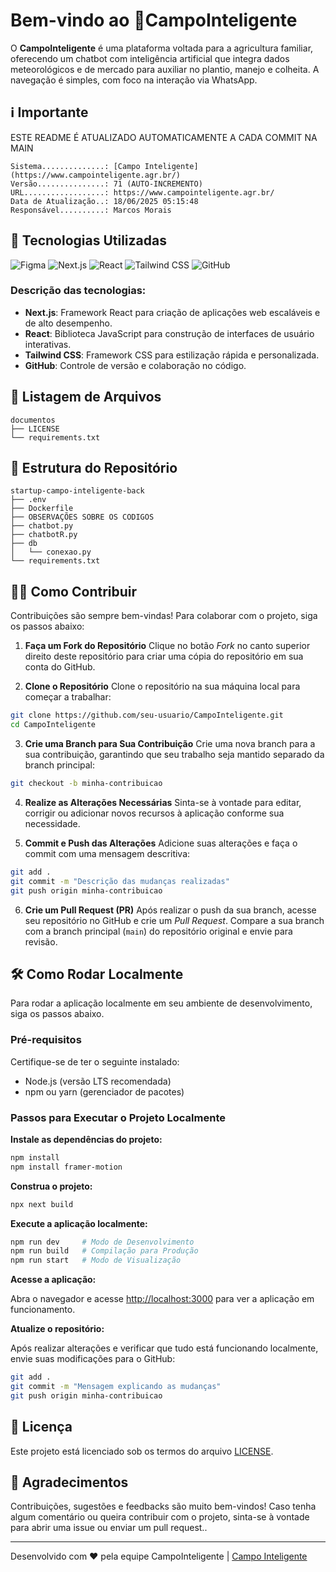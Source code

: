 # Bem-vindo ao 🍃**CampoInteligente**

O **CampoInteligente** é uma plataforma voltada para a agricultura familiar, oferecendo um chatbot com inteligência artificial que integra dados meteorológicos e de mercado para auxiliar no plantio, manejo e colheita. A navegação é simples, com foco na interação via WhatsApp.


## ℹ️ Importante 

ESTE README É ATUALIZADO AUTOMATICAMENTE A CADA COMMIT NA MAIN 

```
Sistema..............: [Campo Inteligente](https://www.campointeligente.agr.br/)
Versão...............: 71 (AUTO-INCREMENTO)
URL..................: https://www.campointeligente.agr.br/
Data de Atualização..: 18/06/2025 05:15:48
Responsável..........: Marcos Morais
```
## 🧩 Tecnologias Utilizadas

<p align='left'>
  <img src='https://img.shields.io/badge/Figma-F24E1E?logo=figma&logoColor=white' alt='Figma' />
  <img src='https://img.shields.io/badge/Next.js-13.x-black?logo=next.js&logoColor=white' alt='Next.js' />
  <img src='https://img.shields.io/badge/React-18.x-61DAFB?logo=react&logoColor=white' alt='React' />
  <img src='https://img.shields.io/badge/Tailwind_CSS-3.x-38B2AC?logo=tailwindcss&logoColor=white' alt='Tailwind CSS' />
  <img src='https://img.shields.io/badge/GitHub-100000?logo=github&logoColor=white&style=flat' alt='GitHub' />
</p>

### Descrição das tecnologias:

- **Next.js**: Framework React para criação de aplicações web escaláveis e de alto desempenho.
- **React**: Biblioteca JavaScript para construção de interfaces de usuário interativas.
- **Tailwind CSS**: Framework CSS para estilização rápida e personalizada.
- **GitHub**: Controle de versão e colaboração no código.

## 📂 Listagem de Arquivos

```
documentos
├── LICENSE
└── requirements.txt
```

## 🌳 Estrutura do Repositório

```
startup-campo-inteligente-back
├── .env
├── Dockerfile
├── OBSERVAÇÕES SOBRE OS CODIGOS
├── chatbot.py
├── chatbotR.py
├── db
│   └── conexao.py
└── requirements.txt
```
## 🧑‍💻 Como Contribuir

Contribuições são sempre bem-vindas! Para colaborar com o projeto, siga os passos abaixo:

1. **Faça um Fork do Repositório**
Clique no botão *Fork* no canto superior direito deste repositório para criar uma cópia do repositório em sua conta do GitHub.

2. **Clone o Repositório**
Clone o repositório na sua máquina local para começar a trabalhar:

```bash
git clone https://github.com/seu-usuario/CampoInteligente.git
cd CampoInteligente
```

3. **Crie uma Branch para Sua Contribuição**
Crie uma nova branch para a sua contribuição, garantindo que seu trabalho seja mantido separado da branch principal:

```bash
git checkout -b minha-contribuicao
```

4. **Realize as Alterações Necessárias**
Sinta-se à vontade para editar, corrigir ou adicionar novos recursos à aplicação conforme sua necessidade.

5. **Commit e Push das Alterações**
Adicione suas alterações e faça o commit com uma mensagem descritiva:

```bash
git add .
git commit -m "Descrição das mudanças realizadas"
git push origin minha-contribuicao
```

6. **Crie um Pull Request (PR)**
Após realizar o push da sua branch, acesse seu repositório no GitHub e crie um *Pull Request*.
Compare a sua branch com a branch principal (`main`) do repositório original e envie para revisão.

## 🛠️ Como Rodar Localmente

Para rodar a aplicação localmente em seu ambiente de desenvolvimento, siga os passos abaixo.

### Pré-requisitos
Certifique-se de ter o seguinte instalado:

- Node.js (versão LTS recomendada)
- npm ou yarn (gerenciador de pacotes)

### Passos para Executar o Projeto Localmente

**Instale as dependências do projeto:**

```bash
npm install
npm install framer-motion
```

**Construa o projeto:**

```bash
npx next build
```

**Execute a aplicação localmente:**

```bash
npm run dev     # Modo de Desenvolvimento
npm run build   # Compilação para Produção
npm run start   # Modo de Visualização
```

**Acesse a aplicação:**

Abra o navegador e acesse [http://localhost:3000](http://localhost:3000) para ver a aplicação em funcionamento.

**Atualize o repositório:**

Após realizar alterações e verificar que tudo está funcionando localmente, envie suas modificações para o GitHub:

```bash
git add .
git commit -m "Mensagem explicando as mudanças"
git push origin minha-contribuicao
```

## 📂 Licença

Este projeto está licenciado sob os termos do arquivo [LICENSE](./documentos/LICENSE).

## 🤝 Agradecimentos

Contribuições, sugestões e feedbacks são muito bem-vindos! Caso tenha algum comentário ou queira contribuir com o projeto, sinta-se à vontade para abrir uma issue ou enviar um pull request..

--- 

Desenvolvido com ❤️ pela equipe CampoInteligente | [Campo Inteligente](https://www.campointeligente.agr.br/) 

